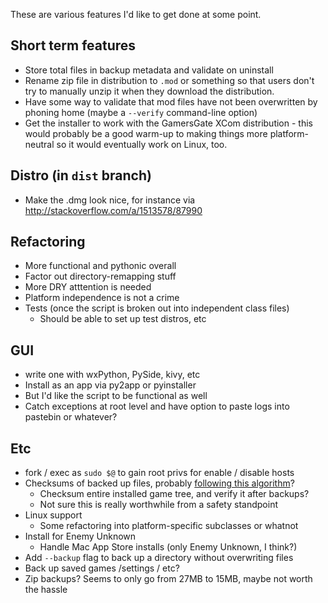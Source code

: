 These are various features I'd like to get done at some point.

## Short term features

* Store total files in backup metadata and validate on uninstall
* Rename zip file in distribution to `.mod` or something so that users don't try to manually 
  unzip it when they download the distribution.
* Have some way to validate that mod files have not been overwritten by phoning home (maybe a 
  `--verify` command-line option)
* Get the installer to work with the GamersGate XCom distribution - this would probably be a 
  good warm-up to making things more platform-neutral so it would eventually work on Linux, too.

## Distro (in `dist` branch)

* Make the .dmg look nice, for instance via http://stackoverflow.com/a/1513578/87990

## Refactoring

* More functional and pythonic overall
* Factor out directory-remapping stuff
* More DRY atttention is needed
* Platform independence is not a crime
* Tests (once the script is broken out into independent class files)
  * Should be able to set up test distros, etc

## GUI

* write one with wxPython, PySide, kivy, etc
* Install as an app via py2app or pyinstaller
* But I'd like the script to be functional as well
* Catch exceptions at root level and have option to paste logs into pastebin or whatever?

## Etc

* fork / exec as `sudo $@` to gain root privs for enable / disable hosts
* Checksums of backed up files, probably [following this algorithm](http://stackoverflow.com/a/3431835/87990)?
  * Checksum entire installed game tree, and verify it after backups?
  * Not sure this is really worthwhile from a safety standpoint
* Linux support
  * Some refactoring into platform-specific subclasses or whatnot
* Install for Enemy Unknown
  * Handle Mac App Store installs (only Enemy Unknown, I think?)
* Add `--backup` flag to back up a directory without overwriting files
* Back up saved games /settings / etc?
* Zip backups? Seems to only go from 27MB to 15MB, maybe not worth the hassle
